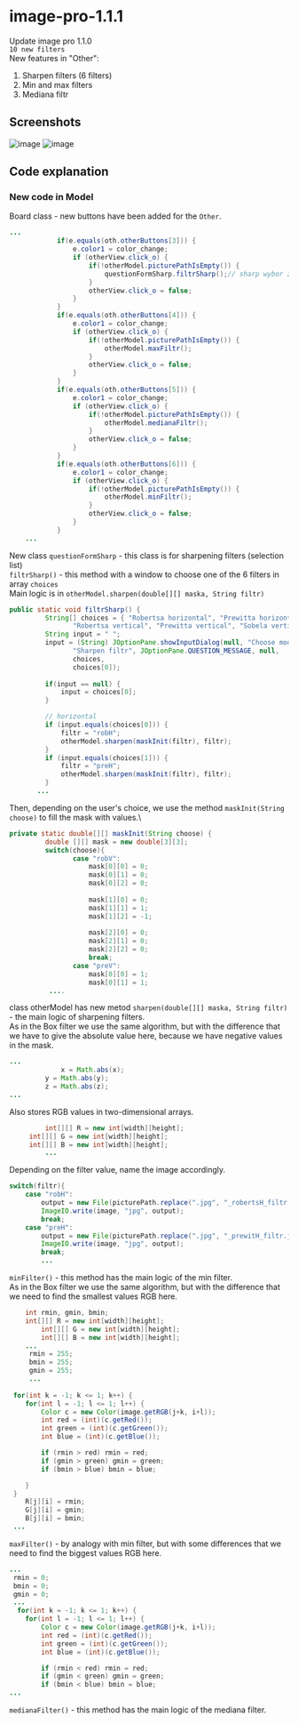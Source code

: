 # image-pro-1.1.1
Update image pro 1.1.0\
```10 new filters```\
New features in "Other":
1. Sharpen filters (6 filters)
2. Min and max filters
3. Mediana filtr
## Screenshots 
![image](https://user-images.githubusercontent.com/72127610/117660640-b3d51480-b19d-11eb-8861-85c40c9c3c75.png)
![image](https://user-images.githubusercontent.com/72127610/117660668-b9caf580-b19d-11eb-8c0d-e68aae4255ff.png)
## Code explanation
### New code in Model
Board class - new buttons have been added for the ```Other```.
```java
...
			if(e.equals(oth.otherButtons[3])) {
				e.color1 = color_change;
				if (otherView.click_o) {
					if(!otherModel.picturePathIsEmpty()) {
						questionFormSharp.filtrSharp();// sharp wybor z 4
					}
					otherView.click_o = false;
				}
			}
			if(e.equals(oth.otherButtons[4])) {
				e.color1 = color_change;
				if (otherView.click_o) {
					if(!otherModel.picturePathIsEmpty()) {
						otherModel.maxFiltr();
					}
					otherView.click_o = false;
				}
			}
			if(e.equals(oth.otherButtons[5])) {
				e.color1 = color_change;
				if (otherView.click_o) {
					if(!otherModel.picturePathIsEmpty()) {
						otherModel.medianaFiltr();
					}
					otherView.click_o = false;
				}
			}
			if(e.equals(oth.otherButtons[6])) {
				e.color1 = color_change;
				if (otherView.click_o) {
					if(!otherModel.picturePathIsEmpty()) {
						otherModel.minFiltr();
					}
					otherView.click_o = false;
				}
			}
    ...
```
New class ```questionFormSharp``` - this class is for sharpening filters (selection list)\
```filtrSharp()``` - this method with a window to choose one of the 6 filters in array ```choices```\
Main logic is in ```otherModel.sharpen(double[][] maska, String filtr)```
```java
public static void filtrSharp() {
		 String[] choices = { "Robertsa horizontal", "Prewitta horizontal", "Sobela horizontal",
				"Robertsa vertical", "Prewitta vertical", "Sobela vertical", "Laplace’a" };
		 String input = " ";
		 input = (String) JOptionPane.showInputDialog(null, "Choose mode",
	            "Sharpen filtr", JOptionPane.QUESTION_MESSAGE, null,
	            choices, 
	            choices[0]);
			 
		 if(input == null) {
			 input = choices[0];
		 }

		 // horizontal
		 if (input.equals(choices[0])) {
			 filtr = "robH";
		     otherModel.sharpen(maskInit(filtr), filtr);
		 }
		 if (input.equals(choices[1])) {
			 filtr = "preH";
			 otherModel.sharpen(maskInit(filtr), filtr);
		 }
       ...
```
Then, depending on the user's choice, we use the method ```maskInit(String choose)``` to fill the mask with values.\
```java
private static double[][] maskInit(String choose) {
		 double [][] mask = new double[3][3];
		 switch(choose){
		 		case "robV":
		 			mask[0][0] = 0;
		 			mask[0][1] = 0;
		 			mask[0][2] = 0;
		 			
		 			mask[1][0] = 0;
		 			mask[1][1] = 1;
		 			mask[1][2] = -1;
		 			
		 			mask[2][0] = 0;
		 			mask[2][1] = 0;
		 			mask[2][2] = 0;
		 			break;
		 		case "preV":
		 			mask[0][0] = 1;
		 			mask[0][1] = 1;
          ....
```
class otherModel has new metod ```sharpen(double[][] maska, String filtr)``` - the main logic of sharpening filters.\
As in the Box filter we use the same algorithm, but with the difference that we have to give the absolute value here, because we have negative values in the mask.
```java
...
             x = Math.abs(x);
	     y = Math.abs(y);
	     z = Math.abs(z);
...
```
Also stores RGB values in two-dimensional arrays.
```java
         int[][] R = new int[width][height];
	 int[][] G = new int[width][height];
	 int[][] B = new int[width][height];
         ...
```
Depending on the filter value, name the image accordingly.
```java
switch(filtr){
	case "robH":
 		output = new File(picturePath.replace(".jpg", "_robertsH_filtr.jpg"));
 		ImageIO.write(image, "jpg", output);
 		break;
	case "preH":
 		output = new File(picturePath.replace(".jpg", "_prewitH_filtr.jpg"));
 		ImageIO.write(image, "jpg", output);
 		break;
		...
```
```minFilter()``` - this method has the main logic of the min filter.\
As in the Box filter we use the same algorithm, but with the difference that we need to find the smallest values RGB here.
```java
	int rmin, gmin, bmin;
	int[][] R = new int[width][height];
        int[][] G = new int[width][height];
        int[][] B = new int[width][height];
	...
	 rmin = 255;
	 bmin = 255;
	 gmin = 255;
	 ...
	 
 for(int k = -1; k <= 1; k++) {
 	for(int l = -1; l <= 1; l++) {
	 	Color c = new Color(image.getRGB(j+k, i+l));
	 	int red = (int)(c.getRed());
	 	int green = (int)(c.getGreen());
	 	int blue = (int)(c.getBlue());

		if (rmin > red) rmin = red;
	 	if (gmin > green) gmin = green;
	 	if (bmin > blue) bmin = blue;

 	}
 }
 	R[j][i] = rmin;
	G[j][i] = gmin;
	B[j][i] = bmin;
 ...
```
```maxFilter()``` - by analogy with min filter, but with some differences that we need to find the biggest values RGB here.
```java
...
 rmin = 0;
 bmin = 0;
 gmin = 0;
 ...
  for(int k = -1; k <= 1; k++) {
 	for(int l = -1; l <= 1; l++) {
	 	Color c = new Color(image.getRGB(j+k, i+l));
	 	int red = (int)(c.getRed());
	 	int green = (int)(c.getGreen());
	 	int blue = (int)(c.getBlue());

  		if (rmin < red) rmin = red;
  		if (gmin < green) gmin = green;
  		if (bmin < blue) bmin = blue;
...
```
```medianaFilter()``` - this method has the main logic of the mediana filter.
